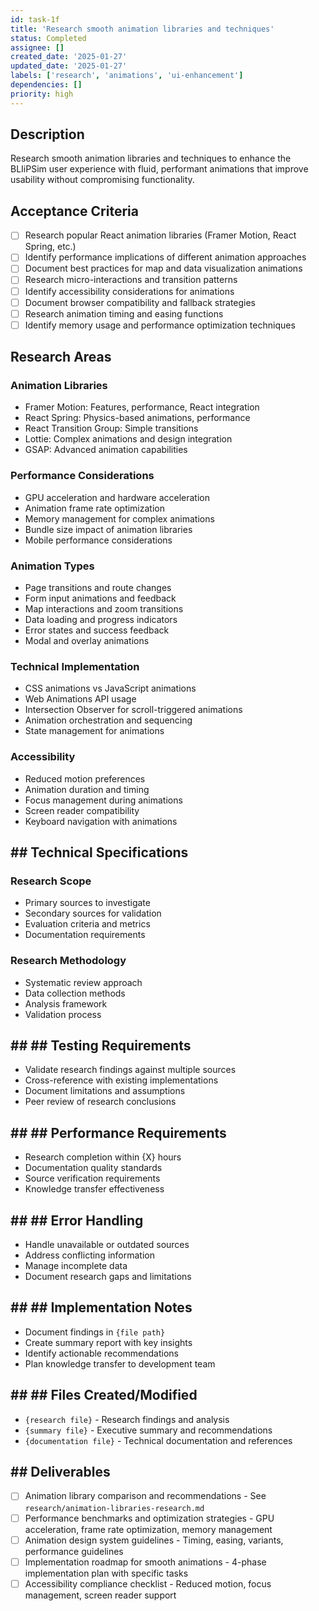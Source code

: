 ```yaml
---
id: task-1f
title: 'Research smooth animation libraries and techniques'
status: Completed
assignee: []
created_date: '2025-01-27'
updated_date: '2025-01-27'
labels: ['research', 'animations', 'ui-enhancement']
dependencies: []
priority: high
---
```


## Description

Research smooth animation libraries and techniques to enhance the BLIiPSim user experience with fluid, performant animations that improve usability without compromising functionality.

## Acceptance Criteria
- [ ] Research popular React animation libraries (Framer Motion, React Spring, etc.) 
- [ ] Identify performance implications of different animation approaches 
- [ ] Document best practices for map and data visualization animations 
- [ ] Research micro-interactions and transition patterns 
- [ ] Identify accessibility considerations for animations 
- [ ] Document browser compatibility and fallback strategies 
- [ ] Research animation timing and easing functions 
- [ ] Identify memory usage and performance optimization techniques 

## Research Areas

### Animation Libraries
- Framer Motion: Features, performance, React integration
- React Spring: Physics-based animations, performance
- React Transition Group: Simple transitions
- Lottie: Complex animations and design integration
- GSAP: Advanced animation capabilities

### Performance Considerations
- GPU acceleration and hardware acceleration
- Animation frame rate optimization
- Memory management for complex animations
- Bundle size impact of animation libraries
- Mobile performance considerations

### Animation Types
- Page transitions and route changes
- Form input animations and feedback
- Map interactions and zoom transitions
- Data loading and progress indicators
- Error states and success feedback
- Modal and overlay animations

### Technical Implementation
- CSS animations vs JavaScript animations
- Web Animations API usage
- Intersection Observer for scroll-triggered animations
- Animation orchestration and sequencing
- State management for animations

### Accessibility
- Reduced motion preferences
- Animation duration and timing
- Focus management during animations
- Screen reader compatibility
- Keyboard navigation with animations

## ## Technical Specifications

### Research Scope
- Primary sources to investigate
- Secondary sources for validation
- Evaluation criteria and metrics
- Documentation requirements

### Research Methodology
- Systematic review approach
- Data collection methods
- Analysis framework
- Validation process

## ## ## Testing Requirements
- Validate research findings against multiple sources
- Cross-reference with existing implementations
- Document limitations and assumptions
- Peer review of research conclusions

## ## ## Performance Requirements
- Research completion within {X} hours
- Documentation quality standards
- Source verification requirements
- Knowledge transfer effectiveness

## ## ## Error Handling
- Handle unavailable or outdated sources
- Address conflicting information
- Manage incomplete data
- Document research gaps and limitations

## ## ## Implementation Notes
- Document findings in `{file path}`
- Create summary report with key insights
- Identify actionable recommendations
- Plan knowledge transfer to development team

## ## ## Files Created/Modified
- `{research file}` - Research findings and analysis
- `{summary file}` - Executive summary and recommendations
- `{documentation file}` - Technical documentation and references

## ## Deliverables
- [ ] Animation library comparison and recommendations  - See `research/animation-libraries-research.md`
- [ ] Performance benchmarks and optimization strategies  - GPU acceleration, frame rate optimization, memory management
- [ ] Animation design system guidelines  - Timing, easing, variants, performance guidelines
- [ ] Implementation roadmap for smooth animations  - 4-phase implementation plan with specific tasks
- [ ] Accessibility compliance checklist  - Reduced motion, focus management, screen reader support 